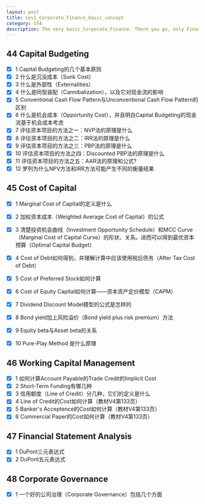 ```yaml
---
layout: post
title: Lev1_Corporate_Finance_basic_concept
category: CFA
description: The very basic_Corporate_Finance. There you go, only Finace surive.
---
```


## 44 Capital Budgeting
  - [x] 1 Capital Budgeting的几个基本原则
  - [x] 2 什么是沉没成本（Sunk Cost）
  - [x] 3 什么是外部性（Externalities）
  - [x] 4 什么是同型装配（Cannibalization），以及它对现金流的影响
  - [x] 5 Conventional Cash Flow Pattern与Unconventional Cash Flow Pattern的区别
  - [x] 6 什么是机会成本（Opportunity Cost），并且明白Capital Budgeting的现金流基于机会成本考虑
  - [x] 7 评估资本项目的方法之一：NVP法的原理是什么
  - [x] 8 评估资本项目的方法之二：IRR法的原理是什么
  - [x] 9 评估资本项目的方法之三：PBP法的原理是什么
  - [x] 10 评估资本项目的方法之四：Discounted PBP法的原理是什么
  - [x] 11 评估资本项目的方法之五：AAR法的原理和公式?
  - [x] 12 罗列为什么NPV方法和IRR方法可能产生不同的衡量结果

## 45 Cost of Capital
  - [x] 1 Marginal Cost of Capital的定义是什么
  - [x] 2 加权资本成本（Weighted Average Cost of Capital）的公式
  - [x] 3 清楚投资机会曲线（Investment Opportunity Schedule）和MCC Curve（Marginal Cost of Capital Curve）的形状、关系。进而可以得到最优资本预算（Optimal Capital Budget）
  - [x] 4 Cost of Debt如何得到，并理解计算中应该使用税后债务（After Tax Cost of Debt）
  - [x] 5 Cost of Preferred Stock如何计算
  - [x] 6 Cost of Equity Capital如何计算——资本资产定价模型（CAPM）
  - [x] 7 Dividend Discount Model模型的公式是怎样的
  - [x] 8 Bond yield加上风险溢价（Bond yield plus risk premium）方法
  - [x] 9 Equity beta与Asset beta的关系
  - [x] 10 Pure-Play Method 是什么原理


## 46 Working Capital Management
  - [x] 1 如何计算Account Payable的Trade Credit的Implicit Cost
  - [x] 2 Short-Term Funding有哪几种
  - [x] 3 信用额度（Line of Credit）分几种，它们的定义是什么
  - [x] 4 Line of Credit的Cost如何计算（教材V4第133页）
  - [x] 5 Banker's Acceptence的Cost如何计算（教材V4第133页）
  - [x] 6 Commercial Paper的Cost如何计算（教材V4第133页）

## 47 Financial Statement Analysis
  - [x] 1 DuPont三元表达式
  - [x] 2 DuPont五元表达式

## 48 Corporate Governance
  - [x] 1 一个好的公司治理（Corporate Governance）包括几个方面
